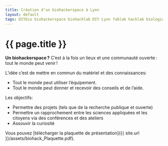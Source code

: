 ```yaml
---
title: Création d’un biohackerspace à Lyon
layout: default
tags: DIYbio biohackerspace biohacklab DIY Lyon fablab hacklab biologie
---
```


{{ page.title }}
================

**Un biohackerspace ?**
C’est à la fois un lieux et une communauté ouverte : tout le monde peut venir !


L’idée c’est de mettre en commun du matériel et des connaissances:

 * Tout le monde peut utiliser l’équipement. 
 * Tout le monde peut donner et recevoir des conseils et de l’aide. 
 

Les objectifs:

 * Permettre des projets (tels que de la recherche publique et ouverte) 
 * Permettre un rapprochement entre les sciences appliquées et les citoyens via des conférences et des ateliers
 * Assouvir la curiosité
 
Vous pouvez [télécharger la plaquette de présentation]({{ site.url }}/assets/biohack_Plaquette.pdf).
